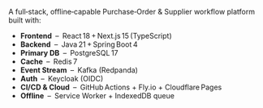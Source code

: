 A full‑stack, offline‑capable Purchase‑Order & Supplier workflow platform built with:

* **Frontend** – React 18 + Next.js 15 (TypeScript)  
* **Backend** – Java 21 + Spring Boot 4  
* **Primary DB** – PostgreSQL 17  
* **Cache** – Redis 7  
* **Event Stream** – Kafka (Redpanda)  
* **Auth** – Keycloak (OIDC)  
* **CI/CD & Cloud** – GitHub Actions + Fly.io + Cloudflare Pages  
* **Offline** – Service Worker + IndexedDB queue  
